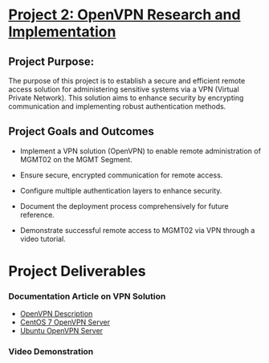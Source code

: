 # [Project 2: OpenVPN Research and Implementation](https://github.com/LPouliot/SEC-250-Project-2-OpenVPN/wiki)

## Project Purpose: 
The purpose of this project is to establish a secure and efficient remote access solution for administering sensitive systems via a VPN (Virtual Private Network). This solution aims to enhance security by encrypting communication and implementing robust authentication methods.

## Project Goals and Outcomes

* Implement a VPN solution (OpenVPN) to enable remote administration of MGMT02 on the MGMT Segment.

* Ensure secure, encrypted communication for remote access.

* Configure multiple authentication layers to enhance security.

* Document the deployment process comprehensively for future reference.

* Demonstrate successful remote access to MGMT02 via VPN through a video tutorial.

# Project Deliverables 

### Documentation Article on VPN Solution
* [OpenVPN Description](https://github.com/LPouliot/SEC-250-Project-2-OpenVPN/wiki/OpenVPN-Description)
* [CentOS 7 OpenVPN Server](https://github.com/LPouliot/SEC-250-Project-2-OpenVPN/wiki/CentOS-7-OpenVPN-server)
* [Ubuntu OpenVPN Server](https://github.com/LPouliot/SEC-250-Project-2-OpenVPN/wiki)

### Video Demonstration






